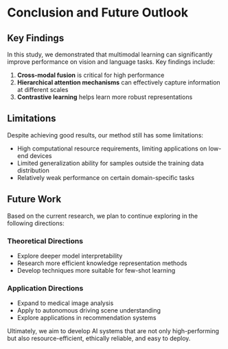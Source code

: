 # Conclusion and Future Outlook

## Key Findings

In this study, we demonstrated that multimodal learning can significantly improve performance on vision and language tasks. Key findings include:

1. **Cross-modal fusion** is critical for high performance
2. **Hierarchical attention mechanisms** can effectively capture information at different scales
3. **Contrastive learning** helps learn more robust representations

## Limitations

Despite achieving good results, our method still has some limitations:

- High computational resource requirements, limiting applications on low-end devices
- Limited generalization ability for samples outside the training data distribution
- Relatively weak performance on certain domain-specific tasks

## Future Work

Based on the current research, we plan to continue exploring in the following directions:

### Theoretical Directions
- Explore deeper model interpretability
- Research more efficient knowledge representation methods
- Develop techniques more suitable for few-shot learning

### Application Directions
- Expand to medical image analysis
- Apply to autonomous driving scene understanding
- Explore applications in recommendation systems

Ultimately, we aim to develop AI systems that are not only high-performing but also resource-efficient, ethically reliable, and easy to deploy.
